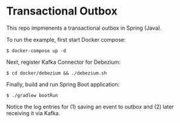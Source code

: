 # Transactional Outbox

This repo impmenents a transactional outbox in Spring (Java).

To run the example, first start Docker compose:

```
$ docker-compose up -d
```

Next, register Kafka Connector for Debezium:

```
$ cd docker/debezium && ./debezium.sh
```

Finally, build and run Spring Boot application:

```
$ ./gradlew bootRun 
```

Notice the log entries for (1) saving an event to outbox and (2) later receiving it via Kafka.